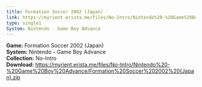 ```yaml
---
title: Formation Soccer 2002 (Japan)
link: https://myrient.erista.me/files/No-Intro/Nintendo%20-%20Game%20Boy%20Advance/Formation%20Soccer%202002%20(Japan).zip
type: single1
System: Nintendo - Game Boy Advance
---
```

<b>Game:</b> Formation Soccer 2002 (Japan)<br>
<b>System:</b> Nintendo - Game Boy Advance<br>
<b>Collection:</b> No-Intro<br>
<b>Download:</b> https://myrient.erista.me/files/No-Intro/Nintendo%20-%20Game%20Boy%20Advance/Formation%20Soccer%202002%20(Japan).zip